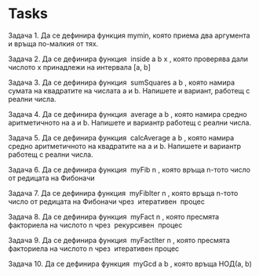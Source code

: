 # Tasks

Задача 1. Да се дефинира функция mymin, която приема два аргумента и връща по-малкия от тях.

Задача 2.​ Да се дефинира функция ​ inside a b x​ , която проверява дали
числото x принадлежи на интервала [a, b]

Задача 3.​ Да се дефинира функция ​ sumSquares a b​ , която намира сумата на
квадратите на числата a и b. Напишете и вариант, работещ с реални числа.

Задача 4.​ Да се дефинира функция ​ average a b​ , която намира средно
аритметичното на a и b. Напишете и вариантр работещ с реални числа.

Задача 5.​ Да се дефинира функция ​ calcAverage a b​ , която намира
средно аритметичното на квадратите на a и b. Напишете и вариантр работещ с реални числа.

Задача 6.​ Да се дефинира функция ​ myFib n​ , която връща n-тото число от
редицата на Фибоначи

Задача 7.​ Да се дефинира функция ​ myFibIter n​ , която връща n-тото число от
редицата на Фибоначи чрез ​ итеративен ​ процес

Задача 8.​ Да се дефинира функция ​ myFact n​ , която пресмята факториела на
числото n чрез ​ рекурсивен ​ процес

Задача 9.​ Да се дефинира функция ​ myFactIter n​ , която пресмята
факториела на числото n чрез ​ итеративен процес

Задача 10.​ Да се дефинира функция ​ myGcd a b​ , която връща НОД(a, b)

